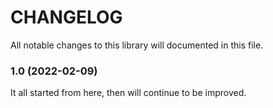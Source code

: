 # CHANGELOG

All notable changes to this library will documented in this file.

### 1.0 (2022-02-09)

It all started from here, then will continue to be improved.